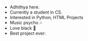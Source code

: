 - Adhithya here.
- Currently a student in CS.
- Interested in Python, HTML Projects
- Music psycho 🎶
- Love black 🖤
- Best project ever:  
<!---
G-Adhithya/G-Adhithya is a ✨ special ✨ repository because its `README.md` (this file) appears on your GitHub profile.
You can click the Preview link to take a look at your changes.
--->

